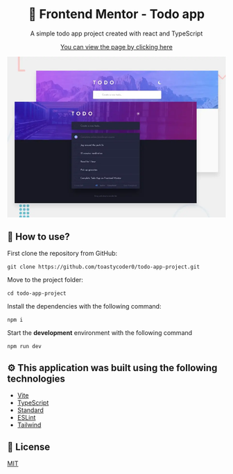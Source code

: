 <div align="center">
  <h1>🤖 Frontend Mentor - Todo app</h1>

A simple todo app project created with react and TypeScript

[You can view the page by clicking here](https://todo-app-project.pages.dev)

![Design preview for the Todo app coding challenge](./public/preview.webp)

</div>

## 🚀 How to use?

First clone the repository from GitHub:

```shell
git clone https://github.com/toastycoder0/todo-app-project.git
```

Move to the project folder:

```shell
cd todo-app-project
```

Install the dependencies with the following command:

```shell
npm i
```

Start the **development** environment with the following command

```shell
npm run dev
```

## ⚙️ This application was built using the following technologies

- [Vite](https://vitejs.dev/)
- [TypeScript](https://www.npmjs.com/package/typescript)
- [Standard](https://www.npmjs.com/package/ts-standard)
- [ESLint](https://www.npmjs.com/package/eslint)
- [Tailwind](https://tailwindcss.com)

## 📄 License

[MIT](https://opensource.org/licenses/MIT)
